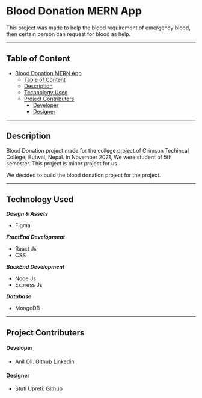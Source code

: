 # Blood Donation MERN App

This project was made to help the blood requirement of emergency blood, then certain person can request for blood as help.

---

## Table of Content

- [Blood Donation MERN App](#blood-donation-mern-app)
  - [Table of Content](#table-of-content)
  - [Description](#description)
  - [Technology Used](#technology-used)
  - [Project Contributers](#project-contributers)
    - [Developer](#developer)
    - [Designer](#designer)

---

## Description

Blood Donation project made for the college project of Crimson Techincal College, Butwal, Nepal. In November 2021, We were student of 5th semester. This project is minor project for us.

We decided to build the blood donation project for the project.

---

## Technology Used

**_Design & Assets_**

- Figma

**_FrontEnd Development_**

- React Js
- CSS

**_BackEnd Development_**

- Node Js
- Express Js

**_Database_**

- MongoDB

---

## Project Contributers

#### Developer

- Anil Oli: [Github](https://github.com/aniloli42) [Linkedin](https://linkedin.com/in/aniloli)

#### Designer

- Stuti Upreti: [Github](https://github.com/thestuti)
